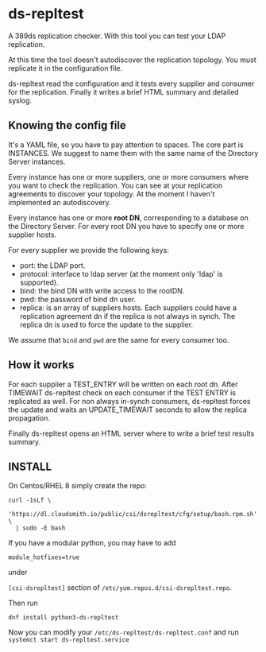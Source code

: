 # ds-repltest
A 389ds replication checker. With this tool you can test your LDAP replication.

At this time the tool doesn't autodiscover the replication topology. You must
replicate it in the configuration file.

ds-repltest read the configuration and it tests every supplier and consumer for the replication.
Finally it writes a brief HTML summary and detailed syslog.

## Knowing the config file
It's a YAML file, so you have to pay attention to spaces.
The core part is INSTANCES. We suggest to name them with the same name of the Directory Server instances.

Every instance has one or more suppliers, one or more consumers where you want to check the replication.
You can see at your replication agreements to discover your topology. At the moment I haven't implemented an autodiscovery.

Every instance has one or more **root DN**, corresponding to a database on the Directory Server.
For every root DN you have to specify one or more supplier hosts.

For every supplier we provide the following keys:
- port: the LDAP port.
- protocol: interface to ldap server (at the moment only 'ldap' is supported).
- bind: the bind DN with write access to the rootDN.
- pwd: the password of bind dn user.
- replica: is an array of suppliers hosts. Each suppliers could have a replication agreement dn if the replica is not always in synch. The replica dn is used to force the update to the supplier.

We assume that `bind` and `pwd` are the same for every consumer too.

## How it works
For each supplier a TEST_ENTRY will be written on each root dn. After TIMEWAIT ds-repltest check on each consumer if the TEST ENTRY is replicated as well.
For non always in-synch consumers, ds-repltest forces the update and waits an UPDATE_TIMEWAIT seconds to allow the replica propagation.

Finally ds-repltest opens an HTML server where to write a brief test results summary.

## INSTALL
On Centos/RHEL 8 simply create the repo:

```
curl -1sLf \
  'https://dl.cloudsmith.io/public/csi/dsrepltest/cfg/setup/bash.rpm.sh' \
  | sudo -E bash
```

If you have a modular python, you may have to add

`module_hotfixes=true`

under

`[csi-dsrepltest]` section of `/etc/yum.repos.d/csi-dsrepltest.repo`.

Then run

`dnf install python3-ds-repltest`

Now you can modify your `/etc/ds-repltest/ds-repltest.conf` and run `systemct start ds-repltest.service`
